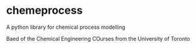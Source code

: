 # chemeprocess
A python library for chemical process modelling

Baed of the Chemical Engineering COurses from the University of Toronto
